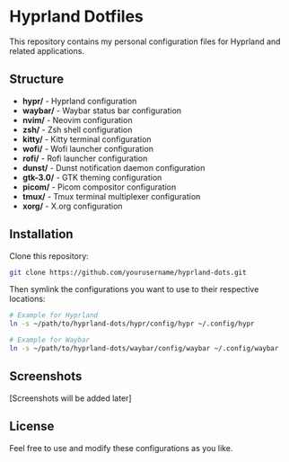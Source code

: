 # Hyprland Dotfiles

This repository contains my personal configuration files for Hyprland and related applications.

## Structure

- **hypr/** - Hyprland configuration
- **waybar/** - Waybar status bar configuration
- **nvim/** - Neovim configuration
- **zsh/** - Zsh shell configuration
- **kitty/** - Kitty terminal configuration
- **wofi/** - Wofi launcher configuration
- **rofi/** - Rofi launcher configuration
- **dunst/** - Dunst notification daemon configuration
- **gtk-3.0/** - GTK theming configuration
- **picom/** - Picom compositor configuration
- **tmux/** - Tmux terminal multiplexer configuration
- **xorg/** - X.org configuration

## Installation

Clone this repository:

```bash
git clone https://github.com/yourusername/hyprland-dots.git
```

Then symlink the configurations you want to use to their respective locations:

```bash
# Example for Hyprland
ln -s ~/path/to/hyprland-dots/hypr/config/hypr ~/.config/hypr

# Example for Waybar
ln -s ~/path/to/hyprland-dots/waybar/config/waybar ~/.config/waybar
```

## Screenshots

[Screenshots will be added later]

## License

Feel free to use and modify these configurations as you like. 